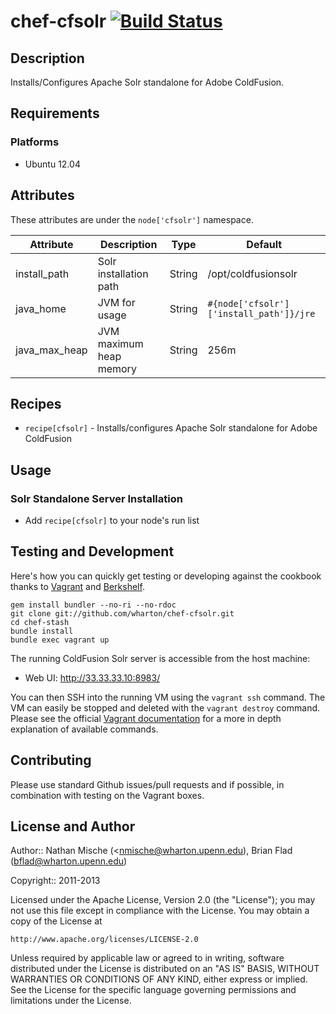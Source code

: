 # chef-cfsolr [![Build Status](https://secure.travis-ci.org/wharton/chef-cfsolr.png?branch=master)](http://travis-ci.org/wharton/chef-cfsolr)

## Description

Installs/Configures Apache Solr standalone for Adobe ColdFusion.

## Requirements

### Platforms

* Ubuntu 12.04

## Attributes

These attributes are under the `node['cfsolr']` namespace.

Attribute | Description | Type | Default
----------|-------------|------|--------
install_path | Solr installation path | String | /opt/coldfusionsolr
java_home | JVM for usage | String | `#{node['cfsolr']['install_path']}/jre`
java_max_heap | JVM maximum heap memory | String | 256m

## Recipes

* `recipe[cfsolr]` - Installs/configures Apache Solr standalone for Adobe ColdFusion

## Usage

### Solr Standalone Server Installation

* Add `recipe[cfsolr]` to your node's run list

## Testing and Development

Here's how you can quickly get testing or developing against the cookbook thanks to [Vagrant](http://vagrantup.com/) and [Berkshelf](http://berkshelf.com/).

    gem install bundler --no-ri --no-rdoc
    git clone git://github.com/wharton/chef-cfsolr.git
    cd chef-stash
    bundle install
    bundle exec vagrant up

The running ColdFusion Solr server is accessible from the host machine:

* Web UI: http://33.33.33.10:8983/

You can then SSH into the running VM using the `vagrant ssh` command.
The VM can easily be stopped and deleted with the `vagrant destroy`
command. Please see the official [Vagrant documentation](http://vagrantup.com/v1/docs/commands.html)
for a more in depth explanation of available commands.

## Contributing

Please use standard Github issues/pull requests and if possible, in combination with testing on the Vagrant boxes.

## License and Author

Author:: Nathan Mische (<nmische@wharton.upenn.edu), Brian Flad (<bflad@wharton.upenn.edu>)

Copyright:: 2011-2013

Licensed under the Apache License, Version 2.0 (the "License");
you may not use this file except in compliance with the License.
You may obtain a copy of the License at

    http://www.apache.org/licenses/LICENSE-2.0

Unless required by applicable law or agreed to in writing, software
distributed under the License is distributed on an "AS IS" BASIS,
WITHOUT WARRANTIES OR CONDITIONS OF ANY KIND, either express or implied.
See the License for the specific language governing permissions and
limitations under the License.

